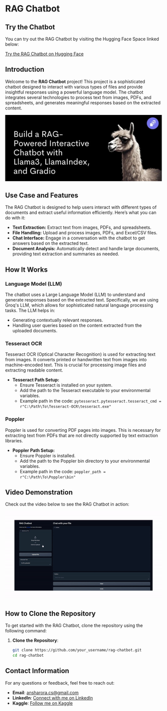 # RAG Chatbot

## Try the Chatbot

You can try out the RAG Chatbot by visiting the Hugging Face Space linked below:

[Try the RAG Chatbot on Hugging Face](https://huggingface.co/spaces/anshharora/RAG_Chatbot)

## Introduction

Welcome to the **RAG Chatbot** project! This project is a sophisticated chatbot designed to interact with various types of files and provide insightful responses using a powerful language model. The chatbot integrates several technologies to process text from images, PDFs, and spreadsheets, and generates meaningful responses based on the extracted content.

![RAG Chatbot](https://github.com/anshh-arora/RAG-Chatbot/blob/main/66825cdfbe8fac92ad183f74_superteams_llama3.jpg)

## Use Case and Features

The RAG Chatbot is designed to help users interact with different types of documents and extract useful information efficiently. Here’s what you can do with it:

- **Text Extraction:** Extract text from images, PDFs, and spreadsheets.
- **File Handling:** Upload and process images, PDFs, and Excel/CSV files.
- **Chat Interface:** Engage in a conversation with the chatbot to get answers based on the extracted text.
- **Document Analysis:** Automatically detect and handle large documents, providing text extraction and summaries as needed.

## How It Works

### Language Model (LLM)

The chatbot uses a Large Language Model (LLM) to understand and generate responses based on the extracted text. Specifically, we are using Groq's LLM, which allows for sophisticated natural language processing tasks. The LLM helps in:

- Generating contextually relevant responses.
- Handling user queries based on the content extracted from the uploaded documents.

### Tesseract OCR

Tesseract OCR (Optical Character Recognition) is used for extracting text from images. It converts printed or handwritten text from images into machine-encoded text. This is crucial for processing image files and extracting readable content.

- **Tesseract Path Setup:** 
  - Ensure Tesseract is installed on your system.
  - Add the path to the Tesseract executable to your environmental variables.
  - Example path in the code: `pytesseract.pytesseract.tesseract_cmd = r"C:\Path\To\Tesseract-OCR\tesseract.exe"`

### Poppler

Poppler is used for converting PDF pages into images. This is necessary for extracting text from PDFs that are not directly supported by text extraction libraries.

- **Poppler Path Setup:** 
  - Ensure Poppler is installed.
  - Add the path to the Poppler bin directory to your environmental variables.
  - Example path in the code: `poppler_path = r"C:\Path\To\Poppler\bin"`

## Video Demonstration

Check out the video below to see the RAG Chatbot in action:

![RAG Chatbot Video](https://github.com/anshh-arora/RAG-Chatbot/blob/main/chatbottestingvedio-ezgif.com-video-to-gif-converter.gif)

## How to Clone the Repository

To get started with the RAG Chatbot, clone the repository using the following command:
1. **Clone the Repository**:
   ```bash
   git clone https://github.com/your_username/rag-chatbot.git
   cd rag-chatbot

## Contact Information
For any questions or feedback, feel free to reach out:

- **Email**: [ansharora.cs@gmail.com](mailto:ansharora.cs@gmail.com)
- **LinkedIn**: [Connect with me on LinkedIn](https://www.linkedin.com/in/ansh-arora-data-scientist/)
- **Kaggle**: [Follow me on Kaggle](https://www.kaggle.com/ansh1529)


